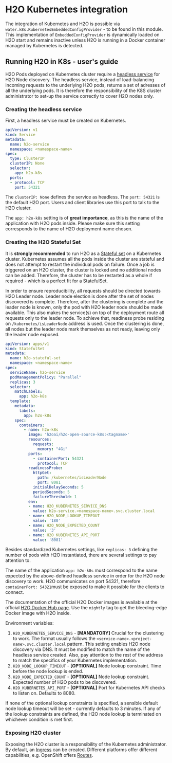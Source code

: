 # H2O Kubernetes integration

The integration of Kubernetes and H2O is possible via `water.k8s.KubernetesEmbeddedConfigProvider` - to be found
in this module. This implementation of `EmbeddedConfigProvider` is dynamically loaded on H2O start and remains inactive
unless H2O is running in a Docker container managed by Kubernetes is detected.  

## Running H2O in K8s - user's guide

H2O Pods deployed on Kubernetes cluster require a 
[headless service](https://kubernetes.io/docs/concepts/services-networking/service/#headless-services) 
for H2O Node discovery. The headless service, instead of load-balancing incoming requests to the underlying
H2O pods, returns a set of adresses of all the underlying pods. It is therefore the responsibility of the K8S
cluster administrator to set-up the service correctly to cover H2O nodes only.

### Creating the headless service
First, a headless service must be created on Kubernetes.  

```yaml
apiVersion: v1
kind: Service
metadata:
  name: h2o-service
  namespace: <namespace-name>
spec:
  type: ClusterIP
  clusterIP: None
  selector:
    app: h2o-k8s
  ports:
  - protocol: TCP
    port: 54321
```

The `clusterIP: None` defines the service as headless. The `port: 54321` is the default H2O port. Users and client libraries
use this port to talk to the H2O cluster.

The `app: h2o-k8s` setting is of **great importance**, as this is the name of the application with H2O pods inside. 
Please make sure this setting corresponds to the name of H2O deployment name chosen.

### Creating the H2O Stateful Set

It is **strongly recommended** to run H2O as a [Stateful set](https://kubernetes.io/docs/concepts/workloads/controllers/statefulset/)
on a Kubernetes cluster. Kubernetes assumes all the pods inside the cluster are stateful and does not attempt to restart
the individual pods on failure. Once a job is triggered on an H2O cluster, the cluster is locked and no additional nodes
can be added. Therefore, the cluster has to be restarted as a whole if required - which is a perfect fit for a StatefulSet.

In order to ensure reproducibility, all requests should be directed towards H2O Leader node. Leader node election is done
after the set of nodes discovered is complete. Therefore, after the clustering is complete and the leader node is known,
only the pod with H2O leader node should be made available. This also makes the service(s) on top of the deployment route
all requests only to the leader node. To achieve that, readiness probe residing on `/kubernetes/isLeaderNode` address is used.
Once the clustering is done, all nodes but the leader node mark themselves as not ready, leaving only the leader node exposed.

```yaml
apiVersion: apps/v1
kind: StatefulSet
metadata:
  name: h2o-stateful-set
  namespace: <namespace-name>
spec:
  serviceName: h2o-service
  podManagementPolicy: "Parallel"
  replicas: 3
  selector:
    matchLabels:
      app: h2o-k8s
  template:
    metadata:
      labels:
        app: h2o-k8s
    spec:
      containers:
        - name: h2o-k8s
          image: 'h2oai/h2o-open-source-k8s:<tagname>'
          resources:
            requests:
              memory: "4Gi"
          ports:
            - containerPort: 54321
              protocol: TCP
          readinessProbe:
            httpGet:
              path: /kubernetes/isLeaderNode
              port: 8081
            initialDelaySeconds: 5
            periodSeconds: 5
            failureThreshold: 1
          env:
          - name: H2O_KUBERNETES_SERVICE_DNS
            value: h2o-service.<namespace-name>.svc.cluster.local
          - name: H2O_NODE_LOOKUP_TIMEOUT
            value: '180'
          - name: H2O_NODE_EXPECTED_COUNT
            value: '3'
          - name: H2O_KUBERNETES_API_PORT
            value: '8081'
```
Besides standardized Kubernetes settings, like `replicas: 3` defining the number of pods with H2O instantiated, there are
several settings to pay attention to.

The name of the application `app: h2o-k8s` must correspond to the name expected by the above-defined headless service in order
for the H2O node discovery to work. H2O communicates on port 54321, therefore `containerPort: 54321`must be exposed to
make it possible for the clients to connect.

The documentation of the official H2O Docker images is available at the official [H2O Docker Hub page](https://hub.docker.com/r/h2oai/h2o-open-source-k8s). Use the `nightly` tag to
get the bleeding-edge Docker image with H2O inside. 

Environment variables:

1. `H2O_KUBERNETES_SERVICE_DNS` - **[MANDATORY]** Crucial for the clustering to work. The format usually follows the
 `<service-name>.<project-name>.svc.cluster.local` pattern. This setting enables H2O node discovery via DNS.
  It must be modified to match the name of the headless service created. Also, pay attention to the rest of the address
  to match the specifics of your Kubernetes implementation.
1. `H2O_NODE_LOOKUP_TIMEOUT` - **[OPTIONAL]** Node lookup constraint. Time before the node lookup is ended. 
1. `H2O_NODE_EXPECTED_COUNT` - **[OPTIONAL]** Node lookup constraint. Expected number of H2O pods to be discovered.
1. `H2O_KUBERNETES_API_PORT` - **[OPTIONAL]** Port for Kubernetes API checks to listen on. Defaults to 8080.

If none of the optional lookup constraints is specified, a sensible default node lookup timeout will be set - currently
defaults to 3 minutes. If any of the lookup constraints are defined, the H2O node lookup is terminated on whichever 
condition is met first.

### Exposing H2O cluster

Exposing the H2O cluster is a responsibility of the Kubernetes administrator. By default, an
 [Ingress](https://kubernetes.io/docs/concepts/services-networking/ingress/) can be created. Different platforms offer
 different capabilities, e.g. OpenShift offers [Routes](https://docs.openshift.com/container-platform/4.3/networking/routes/route-configuration.html).
